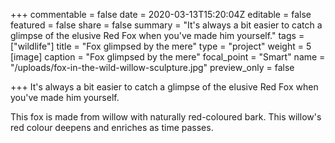 +++
commentable = false
date = 2020-03-13T15:20:04Z
editable = false
featured = false
share = false
summary = "It's always a bit easier to catch a glimpse of the elusive Red Fox when you've made him yourself."
tags = ["wildlife"]
title = "Fox glimpsed by the mere"
type = "project"
weight = 5
[image]
caption = "Fox glimpsed by the mere"
focal_point = "Smart"
name = "/uploads/fox-in-the-wild-willow-sculpture.jpg"
preview_only = false

+++
It's always a bit easier to catch a glimpse of the elusive Red Fox when you've made him yourself.

This fox is made from willow with naturally red-coloured bark. This willow's red colour deepens and enriches as time passes.